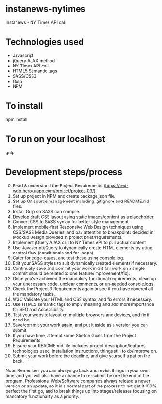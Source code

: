 # instanews-nytimes
Instanews - NY Times API call

# Technologies used
- Javascript
- jQuery AJAX method
- NY Times API call
- HTML5 Semantic tags
- SASS/CSS3
- Gulp
- NPM 

# To install
npm install

# To run on your localhost
gulp

# Development steps/process
0. Read & understand the Project Requirements (https://red-wdp.herokuapp.com/project/project-03/).
1. Set up project in NPM and create package.json file.
2. Set up Git source management including .gitignore and README.md files.
3. Install Gulp so SASS can compile.
4. Develop draft CSS layout using static images/content as a placeholder.
5. Convert CSS to SASS syntax for better style management.
6. Implement mobile-first Responsive Web Design techniques using CSS/SASS Media Queries, and pay attention to breakpoints decided in Mockup Design provided in project brief/requirements.
7. Implement jQuery AJAX call to NY Times API to pull actual content.
8. Use Javascript/jQuery to dynamically create HTML elements by using control flow (conditionals and for-loops).
9. Cater for edge-cases, and test these using console.log.
10. Edit your SASS styles to suit dynamically created elements if necessary.
11. Continually save and commit your work in Git (all work on a single commit should be related to one feature/improvement/fix).
12. Once you've achieved the mandatory functional requirements, clean up your unecessary code, unclear comments, or un-needed console.logs.
13. Check the Project 3 Requirements again to see if you have covered all the mandatory tasks. 
14. W3C Validate your HTML and CSS syntax, and fix errors if necessary.
15. Use HTML5 semantic tags to imply meaning and add more importance for SEO and Accessibility.
16. Test your website layout on multiple browsers and devices, and fix if need be.
17. Save/commit your work again, and put it aside as a version you can submit.
18. If you have time, attempt some Stretch Goals from the Project Requirements.
19. Ensure your README.md file includes project description/features, technologies used, installation instructions, things still to do/improve on.
20. Submit your work before the deadline, and give yourself a pat on the back.

Note: Remember you can always go back and revisit things in your own time, and you will also have a chance to re-submit before the end of the program.  Professional Web/Software companies always release a newer version or an update, so it is a normal part of the process to not get it 100% perfect the first go, and to break things up into stages/releases focusing on mandatory functionality as a priority.  
